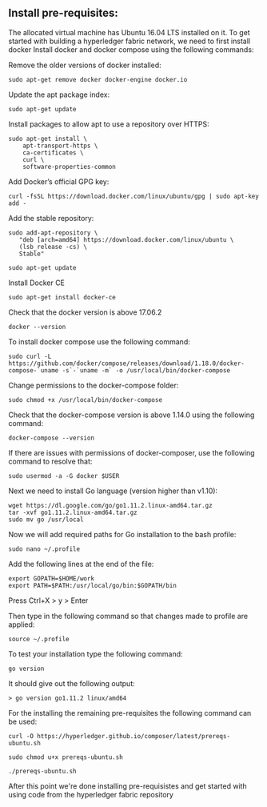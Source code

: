 Install pre-requisites:
-----------------------
The allocated virtual machine has Ubuntu 16.04 LTS installed on it. 
To get started with building a hyperledger fabric network, we need to first install docker
Install docker and docker compose using the following commands:

Remove the older versions of docker installed:
```
sudo apt-get remove docker docker-engine docker.io

```
Update the apt package index:

```
sudo apt-get update
```
Install packages to allow apt to use a repository over HTTPS:
```
sudo apt-get install \
    apt-transport-https \
    ca-certificates \
    curl \
    software-properties-common
```
Add Docker’s official GPG key:
```
curl -fsSL https://download.docker.com/linux/ubuntu/gpg | sudo apt-key add -
```
Add the stable repository:
```
sudo add-apt-repository \
   "deb [arch=amd64] https://download.docker.com/linux/ubuntu \
   (lsb_release -cs) \
   Stable"
```
```
sudo apt-get update
```
Install Docker CE

```
sudo apt-get install docker-ce
```
Check that the docker version is above 17.06.2

```
docker --version
```
To install docker compose use the following command:

```
sudo curl -L https://github.com/docker/compose/releases/download/1.18.0/docker-compose-`uname -s`-`uname -m` -o /usr/local/bin/docker-compose
```
Change permissions to the docker-compose folder:

```
sudo chmod +x /usr/local/bin/docker-compose
```
Check that the docker-compose version is above 1.14.0 using the following command:

```
docker-compose --version
```
If there are issues with permissions of docker-composer, use the following command to resolve that:

```
sudo usermod -a -G docker $USER
```
Next we need to install Go language (version higher than v1.10):
```
wget https://dl.google.com/go/go1.11.2.linux-amd64.tar.gz
tar -xvf go1.11.2.linux-amd64.tar.gz
sudo mv go /usr/local
```
Now we will add required paths for Go installation to the bash profile:

```
sudo nano ~/.profile
```
Add the following lines at the end of the file:

```
export GOPATH=$HOME/work
export PATH=$PATH:/usr/local/go/bin:$GOPATH/bin
```
Press Ctrl+X > y > Enter 

Then type in the following command so that changes made to profile are applied:

```
source ~/.profile
```
To test your installation type the following command:
```
go version
```
It should give out the following output:
```
> go version go1.11.2 linux/amd64
```

For the installing the remaining pre-requisites the following command can be used:

```
curl -O https://hyperledger.github.io/composer/latest/prereqs-ubuntu.sh

sudo chmod u+x prereqs-ubuntu.sh

./prereqs-ubuntu.sh
```
After this point we're done installing pre-requisistes and get started with using code from the hyperledger fabric repository
